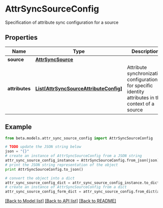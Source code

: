 # AttrSyncSourceConfig

Specification of attribute sync configuration for a source

## Properties
Name | Type | Description | Notes
------------ | ------------- | ------------- | -------------
**source** | [**AttrSyncSource**](AttrSyncSource.md) |  | 
**attributes** | [**List[AttrSyncSourceAttributeConfig]**](AttrSyncSourceAttributeConfig.md) | Attribute synchronization configuration for specific identity attributes in the context of a source | 

## Example

```python
from beta.models.attr_sync_source_config import AttrSyncSourceConfig

# TODO update the JSON string below
json = "{}"
# create an instance of AttrSyncSourceConfig from a JSON string
attr_sync_source_config_instance = AttrSyncSourceConfig.from_json(json)
# print the JSON string representation of the object
print AttrSyncSourceConfig.to_json()

# convert the object into a dict
attr_sync_source_config_dict = attr_sync_source_config_instance.to_dict()
# create an instance of AttrSyncSourceConfig from a dict
attr_sync_source_config_form_dict = attr_sync_source_config.from_dict(attr_sync_source_config_dict)
```
[[Back to Model list]](../README.md#documentation-for-models) [[Back to API list]](../README.md#documentation-for-api-endpoints) [[Back to README]](../README.md)


